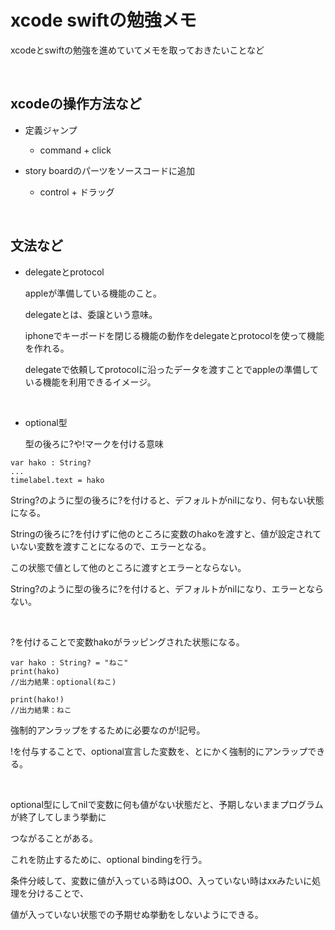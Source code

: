 # xcode swiftの勉強メモ

xcodeとswiftの勉強を進めていてメモを取っておきたいことなど

<br />

## xcodeの操作方法など

- 定義ジャンプ

  - command + click

- story boardのパーツをソースコードに追加

  - control + ドラッグ

<br />

## 文法など

- delegateとprotocol

  appleが準備している機能のこと。
  
  delegateとは、委譲という意味。
  
  iphoneでキーボードを閉じる機能の動作をdelegateとprotocolを使って機能を作れる。
  
  delegateで依頼してprotocolに沿ったデータを渡すことでappleの準備している機能を利用できるイメージ。
  
<br />
  
- optional型
  
  型の後ろに?や!マークを付ける意味
  
```
var hako : String?
...
timelabel.text = hako
```

String?のように型の後ろに?を付けると、デフォルトがnilになり、何もない状態になる。

Stringの後ろに?を付けずに他のところに変数のhakoを渡すと、値が設定されていない変数を渡すことになるので、エラーとなる。

この状態で値として他のところに渡すとエラーとならない。
  
String?のように型の後ろに?を付けると、デフォルトがnilになり、エラーとならない。

<br />

?を付けることで変数hakoがラッピングされた状態になる。

```
var hako : String? = "ねこ"
print(hako)
//出力結果：optional(ねこ)

print(hako!)
//出力結果：ねこ
```

強制的アンラップをするために必要なのが!記号。

!を付与することで、optional宣言した変数を、とにかく強制的にアンラップできる。

<br />

optional型にしてnilで変数に何も値がない状態だと、予期しないままプログラムが終了してしまう挙動に

つながることがある。

これを防止するために、optional bindingを行う。

条件分岐して、変数に値が入っている時はOO、入っていない時はxxみたいに処理を分けることで、

値が入っていない状態での予期せぬ挙動をしないようにできる。








  
  
  

